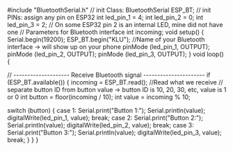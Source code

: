 #include "BluetoothSerial.h" 
// init Class:
BluetoothSerial ESP_BT; 
// init PINs: assign any pin on ESP32
int led_pin_1 = 4;
int led_pin_2 = 0;
int led_pin_3 = 2; // On some ESP32 pin 2 is an internal LED, mine did not have one
// Parameters for Bluetooth interface
int incoming;
void setup() {
 Serial.begin(19200);
 ESP_BT.begin("KLU"); //Name of your Bluetooth interface -> will show up on your phone
 pinMode (led_pin_1, OUTPUT);
 pinMode (led_pin_2, OUTPUT);
 pinMode (led_pin_3, OUTPUT);
}
void loop() {
 
 // -------------------- Receive Bluetooth signal ----------------------
 if (ESP_BT.available()) 
 {
 incoming = ESP_BT.read(); //Read what we receive 
 // separate button ID from button value -> button ID is 10, 20, 30, etc, value is 1 or 0
 int button = floor(incoming / 10);
 int value = incoming % 10;
 
 switch (button) {
 case 1: 
 Serial.print("Button 1:"); Serial.println(value);
 digitalWrite(led_pin_1, value);
 break;
 case 2: 
 Serial.print("Button 2:"); Serial.println(value);
 digitalWrite(led_pin_2, value);
 break;
 case 3: 
 Serial.print("Button 3:"); Serial.println(value);
 digitalWrite(led_pin_3, value);
 break;
 }
 }
}
